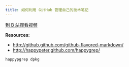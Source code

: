 ```yaml
---
title: 如何利用 GitHub 管理自己的技术笔记
---
```


[到 B 站观看视频](https://www.bilibili.com/video/av96038288)


__Resources:__

- <http://github.github.com/github-flavored-markdown/>
- <http://happypeter.github.com/happygrep/>

~~~
happypgrep dpkg
~~~
